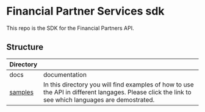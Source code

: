 # Financial Partner Services sdk
This repo is the SDK for the Financial Partners API.

## Structure

| Directory     |                                                                                                                                                      |
| ------------- |------------------------------------------------------------------------------------------------------------------------------------------------------|
| docs          | documentation                                                                                                                                        | 
| [samples](./samples/README.md)       | In this directory you will find examples of how to use the API in different langages.  Please click the link to see which languages are demostrated. |
